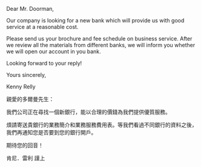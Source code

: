 Dear Mr. Doorman,

Our company is looking for a new bank which will provide us with good
service at a reasonable cost.

Please send us your brochure and fee schedule on business service. After
we review all the materials from different banks, we will inform you
whether we will open our account in you bank.

Looking forward to your reply!

Yours sincerely,

Kenny Relly

親愛的多爾曼先生：

我們公司正在尋找一個新銀行，能以合理的價錢為我們提供優質服務。

煩請寄送貴銀行的業務簡介和業務服務費用表。等我們看過不同銀行的資料之後，我們再通知您是否要到您的銀行開戶。

期待您的回音！

肯尼．雷利 謹上
